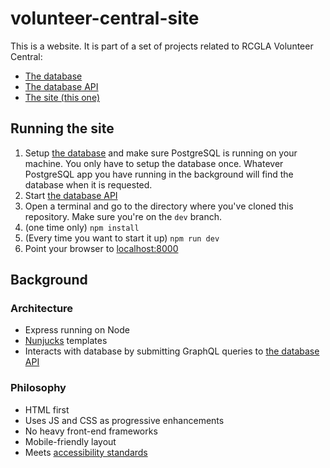 # volunteer-central-site

This is a website. It is part of a set of projects related to RCGLA Volunteer Central:

* [The database](https://github.com/rcgla/volunteer-central-db)
* [The database API](https://github.com/rcgla/volunteer-central-db-api)
* [The site (this one)](https://github.com/rcgla/volunteer-central-site)


## Running the site

1. Setup [the database](https://github.com/rcgla/volunteer-central-db) and make sure PostgreSQL is running on your machine. You only have to setup the database once. Whatever PostgreSQL app you have running in the background will find the database when it is requested.
2. Start [the database API](https://github.com/rcgla/volunteer-central-db-api)
3. Open a terminal and go to the directory where you've cloned this repository. Make sure you're on the `dev` branch.
4. (one time only) `npm install`
5. (Every time you want to start it up) `npm run dev`
6. Point your browser to [localhost:8000](http://localhost:8000)

## Background

### Architecture

* Express running on Node
* [Nunjucks](https://mozilla.github.io/nunjucks) templates
* Interacts with database by submitting GraphQL queries to [the database API](https://github.com/rcgla/volunteer-central-db-api)

### Philosophy

* HTML first
* Uses JS and CSS as progressive enhancements
* No heavy front-end frameworks
* Mobile-friendly layout
* Meets [accessibility standards](https://www.w3.org/TR/WCAG21/)
